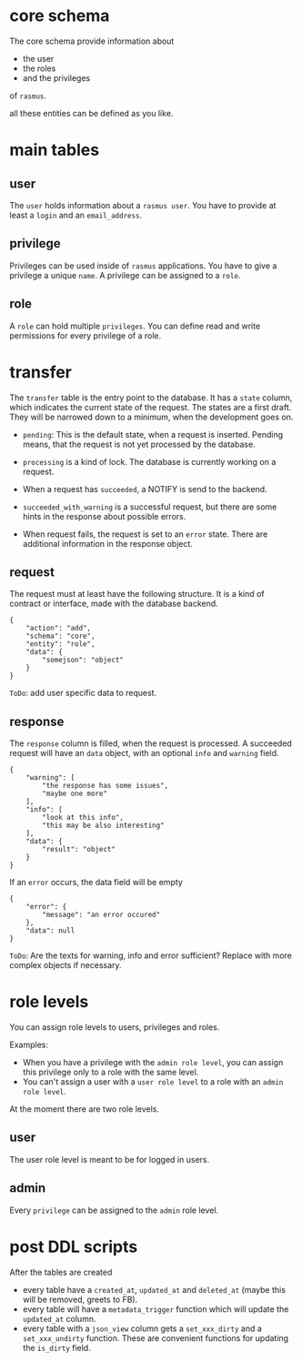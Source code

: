 # core schema

The core schema provide information about

* the user
* the roles
* and the privileges

of `rasmus`.

all these entities can be defined as you like.

# main tables

## user

The `user` holds information about a `rasmus user`.
You have to provide at least a `login` and an `email_address`.

## privilege

Privileges can be used inside of `rasmus` applications.
You have to give a privilege a unique `name`.
A privilege can be assigned to a `role`.

## role

A `role` can hold multiple `privileges`.
You can define read and write permissions for every privilege of a role.

# transfer

The `transfer` table is the entry point to the database.
It has a `state` column, which indicates the current state of the request.
The states are a first draft. They will be narrowed down to a minimum, when the development goes on.

* `pending`: This is the default state, when a request is inserted.
Pending means, that the request is not yet processed by the database.

* `processing` is a kind of lock.
The database is currently working on a request.

* When a request has `succeeded`, a NOTIFY is send to the backend.

* `succeeded_with_warning` is a successful request, but there are some hints in the response about possible errors.

* When request fails, the request is set to an `error` state.
There are additional information in the response object.

## request

The request must at least have the following structure.
It is a kind of contract or interface, made with the database backend.

    {
        "action": "add",
        "schema": "core",
        "entity": "role",
        "data": {
            "somejson": "object"
        }
    }

`ToDo`: add user specific data to request.

## response

The `response` column is filled, when the request is processed.
A succeeded request will have an `data` object, with an optional `info` and `warning` field.

    {
        "warning": [
            "the response has some issues",
            "maybe one more"
        ],
        "info": [
            "look at this info",
            "this may be also interesting"
        ],
        "data": {
            "result": "object"
        }
    }

If an `error` occurs, the data field will be empty

    {
        "error": {
            "message": "an error occured"
        },
        "data": null
    }

`ToDo`: Are the texts for warning, info and error sufficient? 
Replace with more complex objects if necessary.

# role levels

You can assign role levels to users, privileges and roles.

Examples:

* When you have a privilege with the `admin role level`, you can assign this privilege only to a role with the same level.
* You can't assign a user with a `user role level` to a role with an `admin role level`.

At the moment there are two role levels.

## user

The user role level is meant to be for logged in users.

## admin

Every `privilege` can be assigned to the `admin` role level.

# post DDL scripts

After the tables are created

* every table have a `created_at`, `updated_at` and `deleted_at` (maybe this will be removed, greets to FB).
* every table will have a `metadata_trigger` function which will update the `updated_at` column.
* every table with a `json_view` column gets a `set_xxx_dirty` and a `set_xxx_undirty` function.
  These are convenient functions for updating the `is_dirty` field.
